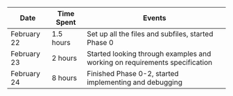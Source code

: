 |Date          | Time Spent | Events
|--------------|------------|--------------------
| February 22  | 1.5 hours  | Set up all the files and subfiles, started Phase 0
| February 23  | 2 hours    | Started looking through examples and working on requirements specification
| February 24  | 8 hours    | Finished Phase 0-2, started implementing and debugging